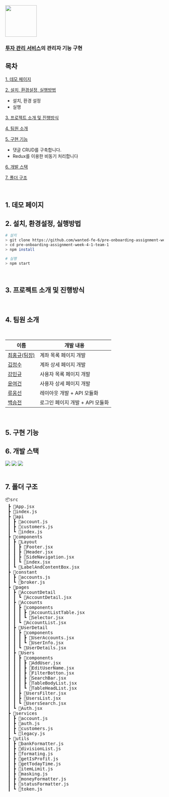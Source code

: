 ## <img src='https://user-images.githubusercontent.com/85447054/192123033-0945830c-0aab-45f9-af4f-5f28638612d5.png' width='100'/>

### [투자 관리 서비스](https://www.fint.co.kr/)의 관리자 기능 구현

## 목차

[1. 데모 페이지](#1-데모-페이지)

[2. 설치, 환경설정, 실행방법](#2-설치-환경설정-실행방법)

- 설치, 환경 설정
- 실행

[3. 프로젝트 소개 및 진행방식](#3-프로젝트-소개-및-진행방식)

[4. 팀원 소개](#4-팀원-소개)

[5. 구현 기능](#5-구현-기능)

- 댓글 CRUD를 구축합니다.
- Redux를 이용한 비동기 처리합니다

[6. 개발 스택](#6-개발-스택)

[7. 폴더 구조](#6-개발-스택)

  <br/>
  
## 1. 데모 페이지

## 2. 설치, 환경설정, 실행방법

```bash
# 설치
> git clone https://github.com/wanted-fe-6/pre-onboarding-assignment-week-4-1-team-1.git
> cd pre-onboarding-assignment-week-4-1-team-1
> npm install

# 실행
> npm start
```

  <br/>
  
## 3. 프로젝트 소개 및 진행방식

  <br/>

## 4. 팀원 소개

  <br/>

| 이름                                          | 개발 내용                       |
| --------------------------------------------- | ------------------------------- |
| [최홍규(팀장)](https://github.com/gomgun-lab) | 계좌 목록 페이지 개발           |
| [김정수](https://github.com/sunpl13)          | 계좌 상세 페이지 개발           |
| [강민규](https://github.com/kagrin97)         | 사용자 목록 페이지 개발         |
| [윤여건](https://github.com/kunnyCode)        | 사용자 상세 페이지 개발         |
| [류웅선](https://github.com/unsnruu)          | 레이아웃 개발 + API 모듈화      |
| [백승전](https://github.com/BaikSeungJeon)    | 로그인 페이지 개발 + API 모듈화 |

  <br/>
  
## 5. 구현 기능

## 6. 개발 스택

<div>
<img src="https://img.shields.io/badge/React-61DAFB?style=for-the-badge&logo=react&logoColor=white"/>
<img src="https://img.shields.io/badge/JavaScript-F7DF1E?style=for-the-badge&logo=javascript&logoColor=white"/>
<img src="https://img.shields.io/badge/MUI-007FFF?style=for-the-badge&logo=mui&logoColor=white"/>
</div>

  <br/>
  
## 7. 폴더 구조
<pre>
📦src
 ┣ 📜App.jsx
 ┣ 📜index.js
 ┣ 📂api
 ┃ ┣ 📜account.js
 ┃ ┣ 📜customers.js
 ┃ ┗ 📜index.js
 ┣ 📂components
 ┃ ┣ 📂Layout
 ┃ ┃ ┣ 📜Footer.jsx
 ┃ ┃ ┣ 📜Header.jsx
 ┃ ┃ ┣ 📜SideNavigation.jsx
 ┃ ┃ ┗ 📜index.jsx
 ┃ ┗ 📜LabelAndContentBox.jsx
 ┣ 📂constant
 ┃ ┣ 📜accounts.js
 ┃ ┗ 📜broker.js
 ┣ 📂pages
 ┃ ┣ 📂AccountDetail
 ┃ ┃ ┗ 📜AccountDetail.jsx
 ┃ ┣ 📂Accounts
 ┃ ┃ ┣ 📂components
 ┃ ┃ ┃ ┣ 📜AccountListTable.jsx
 ┃ ┃ ┃ ┗ 📜Selector.jsx
 ┃ ┃ ┗ 📜AccountList.jsx
 ┃ ┣ 📂UserDetail
 ┃ ┃ ┣ 📂components
 ┃ ┃ ┃ ┣ 📜UserAccounts.jsx
 ┃ ┃ ┃ ┗ 📜UserInfo.jsx
 ┃ ┃ ┗ 📜UserDetails.jsx
 ┃ ┣ 📂Users
 ┃ ┃ ┣ 📂components
 ┃ ┃ ┃ ┣ 📜AddUser.jsx
 ┃ ┃ ┃ ┣ 📜EditUserName.jsx
 ┃ ┃ ┃ ┣ 📜FilterBotton.jsx
 ┃ ┃ ┃ ┣ 📜SearchBar.jsx
 ┃ ┃ ┃ ┣ 📜TableBodyList.jsx
 ┃ ┃ ┃ ┗ 📜TableHeadList.jsx
 ┃ ┃ ┣ 📜UsersFilter.jsx
 ┃ ┃ ┣ 📜UsersList.jsx
 ┃ ┃ ┗ 📜UsersSearch.jsx
 ┃ ┗ 📜Auth.jsx
 ┣ 📂services
 ┃ ┣ 📜account.js
 ┃ ┣ 📜auth.js
 ┃ ┣ 📜customers.js
 ┃ ┗ 📜legacy.js
 ┣ 📂utils
 ┃ ┣ 📜bankFormatter.js
 ┃ ┣ 📜divisionList.js
 ┃ ┣ 📜formating.js
 ┃ ┣ 📜getIsProfit.js
 ┃ ┣ 📜getTodayTime.js
 ┃ ┣ 📜itemLimit.js
 ┃ ┣ 📜masking.js
 ┃ ┣ 📜moneyFormatter.js
 ┃ ┣ 📜statusFormatter.js
 ┃ ┗ 📜token.js
</pre>
